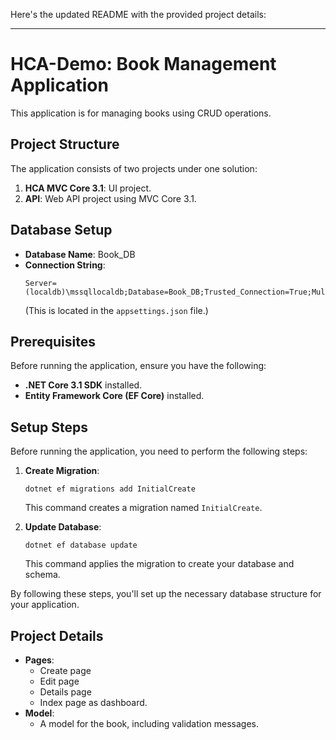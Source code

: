 Here's the updated README with the provided project details:

---

# HCA-Demo: Book Management Application

This application is for managing books using CRUD operations.

## Project Structure

The application consists of two projects under one solution:

1. **HCA MVC Core 3.1**: UI project.
2. **API**: Web API project using MVC Core 3.1.

## Database Setup

- **Database Name**: Book_DB
- **Connection String**: 
  ```
  Server=(localdb)\mssqllocaldb;Database=Book_DB;Trusted_Connection=True;MultipleActiveResultSets=true
  ```
  (This is located in the `appsettings.json` file.)

## Prerequisites

Before running the application, ensure you have the following:

- **.NET Core 3.1 SDK** installed.
- **Entity Framework Core (EF Core)** installed.

## Setup Steps

Before running the application, you need to perform the following steps:

1. **Create Migration**:
   ```
   dotnet ef migrations add InitialCreate
   ```
   This command creates a migration named `InitialCreate`.

2. **Update Database**:
   ```
   dotnet ef database update
   ```
   This command applies the migration to create your database and schema.

By following these steps, you'll set up the necessary database structure for your application.

## Project Details

- **Pages**: 
  - Create page
  - Edit page
  - Details page
  - Index page as dashboard.
- **Model**: 
  - A model for the book, including validation messages.
